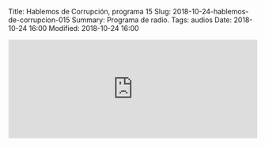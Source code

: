 Title: Hablemos de Corrupción, programa 15
Slug: 2018-10-24-hablemos-de-corrupcion-015
Summary: Programa de radio.
Tags: audios
Date: 2018-10-24 16:00
Modified: 2018-10-24 16:00


<iframe id='audio_35801382' frameborder='0' allowfullscreen='' scrolling='no' height='200' style='border:1px solid #EEE; box-sizing:border-box; width:100%;' src="https://mx.ivoox.com/es/player_ej_35801382_4_1.html?c1=ff6600"></iframe>

